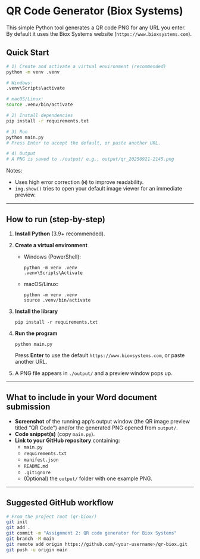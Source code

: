 # QR Code Generator (Biox Systems)

This simple Python tool generates a QR code PNG for any URL you enter.  
By default it uses the Biox Systems website (`https://www.bioxsystems.com`).

## Quick Start

```bash
# 1) Create and activate a virtual environment (recommended)
python -m venv .venv

# Windows:
.venv\Scripts\activate

# macOS/Linux:
source .venv/bin/activate

# 2) Install dependencies
pip install -r requirements.txt

# 3) Run
python main.py
# Press Enter to accept the default, or paste another URL.

# 4) Output
# A PNG is saved to ./output/ e.g., output/qr_20250921-2145.png
```

Notes:

* Uses high error correction (`H`) to improve readability.
* `img.show()` tries to open your default image viewer for an immediate preview.

---

## How to run (step-by-step)

1. **Install Python** (3.9+ recommended).
2. **Create a virtual environment**
   - Windows (PowerShell):

     ```
     python -m venv .venv
     .venv\Scripts\Activate
     ```

   - macOS/Linux:

     ```
     python -m venv .venv
     source .venv/bin/activate
     ```
3. **Install the library**

   ```
   pip install -r requirements.txt
   ```

4. **Run the program**

   ```
   python main.py
   ```

   Press **Enter** to use the default `https://www.bioxsystems.com`, or paste another URL.

5. A PNG file appears in `./output/` and a preview window pops up.

---

## What to include in your Word document submission

- **Screenshot** of the running app’s output window (the QR image preview titled “QR Code”) and/or the generated PNG opened from `output/`.
- **Code snippet(s)** (copy `main.py`).
- **Link to your GitHub repository** containing:
  - `main.py`
  - `requirements.txt`
  - `manifest.json`
  - `README.md`
  - `.gitignore`
  - (Optional) the `output/` folder with one example PNG.

---

## Suggested GitHub workflow

```bash
# From the project root (qr-biox/)
git init
git add .
git commit -m "Assignment 2: QR code generator for Biox Systems"
git branch -M main
git remote add origin https://github.com/<your-username>/qr-biox.git
git push -u origin main
```